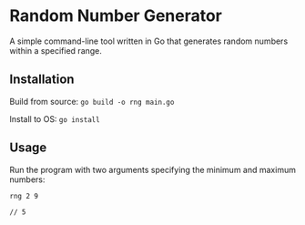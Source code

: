 # Random Number Generator

A simple command-line tool written in Go that generates random numbers within a specified range.

## Installation

Build from source: `go build -o rng main.go`

Install to OS: `go install`

## Usage

Run the program with two arguments specifying the minimum and maximum numbers:

`rng 2 9`

`// 5`